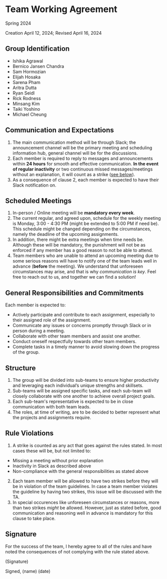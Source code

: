 # Team Working Agreement
Spring 2024

Creation April 12, 2024; Revised April 16, 2024

## Group Identification
- Ishika Agrawal
- Bernico Jansen Chandra
- Sam Hormozian
- Elijah Hosaka
- Sarena Pham
- Aritra Dutta
- Ryan Seidl
- Rick Rodness
- Minsang Kim
- Taiki Yoshino
- Michael Cheung

## Communication and Expectations
1. The main communication method will be through Slack; the announcement channel will be the primary meeting and scheduling information hub, general channel will be for the discussions.
2. Each member is required to reply to messages and announcements within **24 hours** for smooth and effective communication. **In the event of regular inactivity** or two continuous missed messages/meetings without an explanation, it will count as a strike ([see below](#rule-violations)).
3. As a consequence of clause 2, each member is expected to have their Slack notification on.

## Scheduled Meetings
1. In-person / Online meeting will be **mandatory every week**.
2. The current regular, and agreed upon, schedule for the weekly meeting is Monday, 3:00 - 4:30 PM (might be extended to 5:00 PM if need be). This schedule might be changed depending on the circumstances, namely the deadline of the upcoming assignments.
3. In addition, there might be extra meetings when time needs be. Although these will be mandatory, the punishment will not be as enforced if any member has a good reason to not be able to attend.
4. Team members who are unable to attend an upcoming meeting due to some serious reasons will have to notify one of the team leads well in advance (**before** the meeting). We understand that unforeseen circumstances may arise, and that is why _communication is key_. Feel free to reach out to us, and together we can find a solution!

## General Responsibilities and Commitments
Each member is expected to:
- Actively participate and contribute to each assignment, especially to their assigned role of the assignment.
- Communicate any issues or concerns promptly through Slack or in person during a meeting.
- Collaborate with other team members and assist one another.
- Conduct oneself respectfully towards other team members.
- Complete tasks in a timely manner to avoid slowing down the progress of the group.

## Structure
1. The group will be divided into sub-teams to ensure higher productivity and leveraging each individual’s unique strengths and skillsets.
2. Sub-teams will be assigned specific tasks, and each sub-team will closely collaborate with one another to achieve overall project goals.
3. Each sub-team's representative is expected to be in close communication with both team leads.
4. The roles, at time of writing, are to be decided to better represent what the projects and assignments require.

## Rule Violations
1. A strike is counted as any act that goes against the rules stated. In most cases these will be, but not limited to:
- Missing a meeting without prior explanation
- Inactivity in Slack as described above
- Non-compliance with the general responsibilities as stated above
2. Each team member will be allowed to have two strikes before they will be in violation of the team guidelines. In case a team member violates the guideline by having two strikes, this issue will be discussed with the TA.
3. In special occurences like unforeseen circumstances or reasons, more than two strikes _might_ be allowed. However, just as stated before, good communication and reasoning well in advance is mandatory for this clause to take place.

## Signature
For the success of the team, I hereby agree to all of the rules and have noted the consequences of not complying with the rule stated above.

(Signature)

Signed, (name)
(date)
